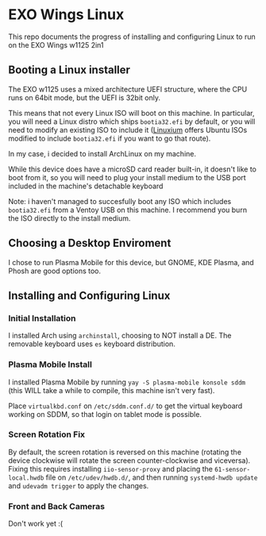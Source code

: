 # EXO Wings Linux
This repo documents the progress of installing and configuring Linux to run on the EXO Wings w1125 2in1

## Booting a Linux installer
The EXO w1125 uses a mixed architecture UEFI structure, where the CPU runs on 64bit mode, but the UEFI is 32bit only.

This means that not every Linux ISO will boot on this machine. In particular, you will need a Linux distro which ships `bootia32.efi` by default, or you will need to modify an existing ISO to include it ([Linuxium](https://linuxiumcomau.blogspot.com/search/label/ISOs) offers Ubuntu ISOs modified to include `bootia32.efi` if you want to go that route).

In my case, i decided to install ArchLinux on my machine.

While this device does have a microSD card reader built-in, it doesn't like to boot from it, so you will need to plug your install medium to the USB port included in the machine's detachable keyboard

Note: i haven't managed to succesfully boot any ISO which includes `bootia32.efi` from a Ventoy USB on this machine. I recommend you burn the ISO directly to the install medium.

## Choosing a Desktop Enviroment
I chose to run Plasma Mobile for this device, but GNOME, KDE Plasma, and Phosh are good options too.

## Installing and Configuring Linux
### Initial Installation
I installed Arch using `archinstall`, choosing to NOT install a DE. The removable keyboard uses `es` keyboard distribution.

### Plasma Mobile Install
I installed Plasma Mobile by running `yay -S plasma-mobile konsole sddm` (this WILL take a while to compile, this machine isn't very fast).

Place `virtualkbd.conf` on `/etc/sddm.conf.d/` to get the virtual keyboard working on SDDM, so that login on tablet mode is possible. 

### Screen Rotation Fix
By default, the screen rotation is reversed on this machine (rotating the device clockwise will rotate the screen counter-clockwise and viceversa). Fixing this requires installing `iio-sensor-proxy` and placing the `61-sensor-local.hwdb` file on `/etc/udev/hwdb.d/`, and then running `systemd-hwdb update` and `udevadm trigger` to apply the changes.

### Front and Back Cameras
Don't work yet :(
